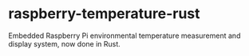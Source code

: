# raspberry-temperature-rust
Embedded Raspberry Pi environmental temperature measurement and display system, now done in Rust.
